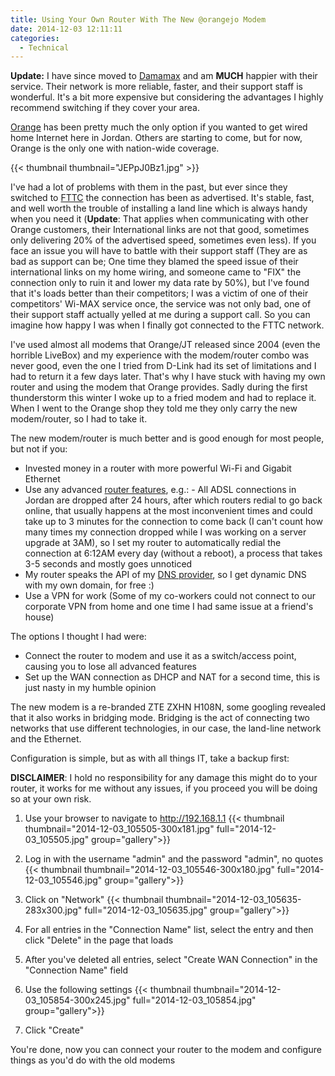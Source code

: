 ```yaml
---
title: Using Your Own Router With The New @orangejo Modem
date: 2014-12-03 12:11:11
categories:
  - Technical
---
```


**Update:** I have since moved to [Damamax](http://www.damamax.jo) and am **MUCH** happier with their service. Their network is more reliable, faster, and their support staff is wonderful. It's a bit more expensive but considering the advantages I highly recommend switching if they cover your area.<!--more-->

[Orange](https://www.orange.jo) has been pretty much the only option if you wanted to get wired home Internet here in Jordan. Others are starting to come, but for now, Orange is the only one with nation-wide coverage.

{{< thumbnail thumbnail="JEPpJ0Bz1.jpg" >}}

I've had a lot of problems with them in the past, but ever since they switched to [FTTC](http://blog.al-shami.net/2011/08/adsl-in-jordan/ "ADSL in Jordan") the connection has been as advertised. It's stable, fast, and well worth the trouble of installing a land line which is always handy when you need it (**Update**: That applies when communicating with other Orange customers, their International links are not that good, sometimes only delivering 20% of the advertised speed, sometimes even less). If you face an issue you will have to battle with their support staff (They are as bad as support can be; One time they blamed the speed issue of their international links on my home wiring, and someone came to "FIX" the connection only to ruin it and lower my data rate by 50%), but I've found that it's loads better than their competitors; I was a victim of one of their competitors' Wi-MAX service once, the service was not only bad, one of their support staff actually yelled at me during a support call. So you can imagine how happy I was when I finally got connected to the FTTC network.

I've used almost all modems that Orange/JT released since 2004 (even the horrible LiveBox) and my experience with the modem/router combo was never good, even the one I tried from D-Link had its set of limitations and I had to return it a few days later. That's why I have stuck with having my own router and using the modem that Orange provides. Sadly during the first thunderstorm this winter I woke up to a fried modem and had to replace it. When I went to the Orange shop they told me they only carry the new modem/router, so I had to take it.

The new modem/router is much better and is good enough for most people, but not if you:
- Invested money in a router with more powerful Wi-Fi and Gigabit Ethernet
- Use any advanced [router features](http://www.gargoyle-router.com/), e.g.: - All ADSL connections in Jordan are dropped after 24 hours, after which routers redial to go back online, that usually happens at the most inconvenient times and could take up to 3 minutes for the connection to come back (I can't count how many times my connection dropped while I was working on a server upgrade at 3AM), so I set my router to automatically redial the connection at 6:12AM every day (without a reboot), a process that takes 3-5 seconds and mostly goes unnoticed
- My router speaks the API of my [DNS provider](http://www.cloudflare.com/), so I get dynamic DNS with my own domain, for free :)
- Use a VPN for work (Some of my co-workers could not connect to our corporate VPN from home and one time I had same issue at a friend's house)

The options I thought I had were:
- Connect the router to modem and use it as a switch/access point, causing you to lose all advanced features
- Set up the WAN connection as DHCP and NAT for a second time, this is just nasty in my humble opinion

The new modem is a re-branded ZTE ZXHN H108N, some googling revealed that it also works in bridging mode. Bridging is the act of connecting two networks that use different technologies, in our case, the land-line network and the Ethernet.

Configuration is simple, but as with all things IT, take a backup first:

**DISCLAIMER**: I hold no responsibility for any damage this might do to your router, it works for me without any issues, if you proceed you will be doing so at your own risk.

1. Use your browser to navigate to http://192.168.1.1
{{< thumbnail thumbnail="2014-12-03_105505-300x181.jpg" full="2014-12-03_105505.jpg" group="gallery">}}

2. Log in with the username "admin" and the password "admin", no quotes
{{< thumbnail thumbnail="2014-12-03_105546-300x180.jpg" full="2014-12-03_105546.jpg" group="gallery">}}

3. Click on "Network"
{{< thumbnail thumbnail="2014-12-03_105635-283x300.jpg" full="2014-12-03_105635.jpg" group="gallery">}}

4. For all entries in the "Connection Name" list, select the entry and then click "Delete" in the page that loads

5. After you've deleted all entries, select "Create WAN Connection" in the "Connection Name" field

6. Use the following settings
{{< thumbnail thumbnail="2014-12-03_105854-300x245.jpg" full="2014-12-03_105854.jpg" group="gallery">}}

7. Click "Create"

You're done, now you can connect your router to the modem and configure things as you'd do with the old modems